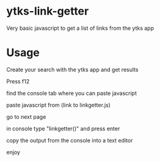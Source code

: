 # ytks-link-getter
Very basic javascript to get a list of links from the ytks app

# Usage
Create your search with the ytks app and get results

Press f12

find the console tab where you can paste javascript

paste javascript from (link to linkgetter.js)

go to next page

in console type "linkgetter()" and press enter

copy the output from the console into a text editor

enjoy
